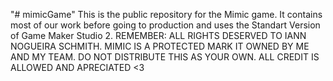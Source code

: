 "# mimicGame" This is the public repository for the Mimic game. It contains most of our work before going to production and uses the Standart Version of Game Maker Studio 2.
REMEMBER: ALL RIGHTS DESERVED TO IANN NOGUEIRA SCHMITH. MIMIC IS A PROTECTED MARK IT OWNED BY ME AND MY TEAM. DO NOT DISTRIBUTE THIS AS YOUR OWN. ALL CREDIT IS ALLOWED AND APRECIATED <3
